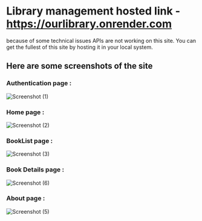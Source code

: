 # Library management hosted link - https://ourlibrary.onrender.com
because of some technical issues APIs are not working on this site.
You can get the fullest of this site by hosting it in your local system.
## Here are some screenshots of the site

### Authentication page :
![Screenshot (1)](https://github.com/VazzCode/Library-FrontEnd/assets/110529711/5aa0a7fa-4de6-438f-bd33-9226ed92037e)

### Home page :
![Screenshot (2)](https://github.com/VazzCode/Library-FrontEnd/assets/110529711/b1419b12-b592-4b88-b4f6-34b991f960c8)

### BookList page :
![Screenshot (3)](https://github.com/VazzCode/Library-FrontEnd/assets/110529711/5b97deac-010a-493f-99f3-e868ef8f5c8c)

### Book Details page :
![Screenshot (6)](https://github.com/VazzCode/Library-FrontEnd/assets/110529711/d8e9d3c2-89be-49b9-9c13-b2df81e070db)

### About page :
![Screenshot (5)](https://github.com/VazzCode/Library-FrontEnd/assets/110529711/f1562f3c-28d2-436e-a10b-9cdf0012ca86)

